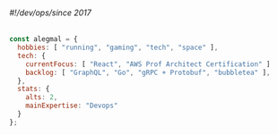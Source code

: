###### *#!/dev/ops/since 2017*

```javascript
const alegmal = {
  hobbies: [ "running", "gaming", "tech", "space" ],
  tech: {
    currentFocus: [ "React", "AWS Prof Architect Certification" ]
    backlog: [ "GraphQL", "Go", "gRPC + Protobuf", "bubbletea" ],
  },
  stats: {
    alts: 2,
    mainExpertise: "Devops"
  }
};
```



<!-- [![My Skills](https://skillicons.dev/icons?i=js,aws,gcp,bitbucket,grafana,kubernetes,vscode)](https://skillicons.dev) -->
<!--
**alegmal/alegmal** is a ✨ _special_ ✨ repository because its `README.md` (this file) appears on your GitHub profile.

Here are some ideas to get you started:
- 🎬 Experience
- 🔭 I’m currently working on ...
- 🌱 I’m currently learning ...
- 👯 I’m looking to collaborate on ...
- 🤔 I’m looking for help with ...
- 💬 Ask me about ...
- 📫 How to reach me: ...
- 😄 Pronouns: ...
- ⚡ Fun fact: ...
-->

